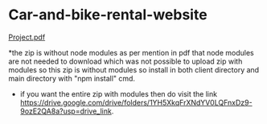 # Car-and-bike-rental-website
[Project.pdf](https://github.com/Pratik67-work/Car-and-bike-rental-website/files/13031553/Project.pdf)


*the zip is without node modules as per mention in pdf that node modules are not needed to download which was not possible to upload zip with modules so this zip is without modules so install in both client directory and main directory with "npm install" cmd.
* if you want the entire zip with modules then do visit the link https://drive.google.com/drive/folders/1YH5XkqFrXNdYV0LQFnxDz9-9ozE2QA8a?usp=drive_link.
